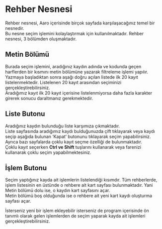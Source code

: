 
# Rehber Nesnesi 

Rehber nesnesi,  Aaro içerisinde birçok sayfada karşılaşacağınız temel bir nesnedir.  
Bu nesne seçim işlemini kolaylaştırmak için kullanılmaktadır. 
Rehber nesnesi, 3 bölümden oluşmaktadır.

## Metin Bölümü

Burada seçim işlemini, aradığınız kaydın adında ve kodunda geçen harflerden bir kısmını metin bölümüne yazarak filtreleme işlemi yapılır.  
Yazmaya başladıktan sonra aşağı doğru açılan listede ilk 20 kayıt listelenmektedir. Listelenen 20 kayıt arasından seçiminizi gerçekleştirebilirsiniz.  
Aradığımız kayıt ilk 20 kayıt içerisine listelenmiyorsa daha fazla karakter girerek sonucu daraltmanız gerekmektedir. 

## Liste Butonu

Aradığınız kaydın bulunduğu liste karşımıza çıkmaktadır.  
Liste sayfasında aradığımız kaydı bulduğunuzda çift tıklayarak veya kaydı seçip aşağıda bulunan ‘Kapat’ butonunu tıklayarak seçim yapabilirsiniz.  
Ayrıca bazı sayfalarda çoklu kayıt seçme özelliği de bulunmaktadır.   
Çoklu kayıt seçerken **Ctrl ve Shift** tuşlarını kullanarak veya farenizi kullanarak çoklu seçim yapabilmektesiniz. 

## İşlem Butonu 

Seçim yaptığınız kayda ait işlemlerin listelendiği kısımdır. 
Tüm rehberlerde, işlem listesinin en üstünde o rehbere ait kart sayfası bulunmaktadır. Yani Metin bölümü dolu ise, o kaydın kart sayfasını açar.  
Metin bölümü boş olduğunda ise o rehbere ait yeni kart kaydı oluşturma sayfası açar.  

İsterseniz yeni bir işlem ekleyebilir isterseniz de program içerisinde ön tanımlı olarak gelen işlemlerden de seçim yaparak kayda ait işlemleri gerçekleştirebilirsiniz.
